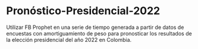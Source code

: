 # Pronóstico-Presidencial-2022
Utilizar FB Prophet en una serie de tiempo generada a partir de datos de encuestas con amortiguamiento de peso para pronosticar los resultados de la elección presidencial del año 2022 en Colombia.
